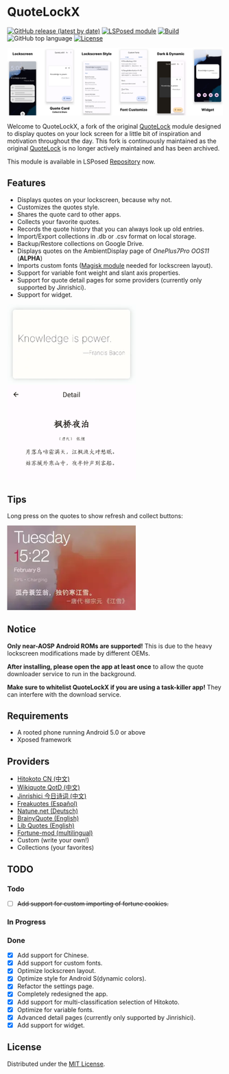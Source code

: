 # QuoteLockX

[![GitHub release (latest by date)](https://img.shields.io/github/v/release/Yubyf/QuoteLockX)](https://github.com/Yubyf/QuoteLockX/releases/latest)
[![LSPosed module](https://img.shields.io/badge/LSPosed-Module-red)](https://modules.lsposed.org/module/com.yubyf.quotelockx)
[![Build](https://github.com/Yubyf/QuoteLockX/actions/workflows/build.yml/badge.svg)](https://github.com/Yubyf/QuoteLockX/actions/workflows/build.yml)
![GitHub top language](https://img.shields.io/github/languages/top/yubyf/QuoteLockX)
[![License](https://img.shields.io/github/license/Yubyf/QuoteLockX)](https://github.com/Yubyf/QuoteLockX/blob/master/LICENSE.txt)

![Screenshot](screenshots/screenshot.png)

Welcome to QuoteLockX, a fork of the original [QuoteLock](https://github.com/apsun/QuoteLock) module
designed to display quotes on your lock screen for a little bit of inspiration and motivation
throughout the day. This fork is continuously maintained as the
original [QuoteLock]((https://github.com/apsun/QuoteLock)) is no longer actively maintained and has
been archived.

This module is available in
LSPosed [Repository](https://modules.lsposed.org/module/com.yubyf.quotelockx) now.

## Features

- Displays quotes on your lockscreen, because why not.
- Customizes the quotes style.
- Shares the quote card to other apps.
- Collects your favorite quotes.
- Records the quote history that you can always look up old entries.
- Import/Export collections in .db or .csv format on local storage.
- Backup/Restore collections on Google Drive.
- Displays quotes on the AmbientDisplay page of *OnePlus7Pro OOS11* (**ALPHA**)
- Imports custom fonts ([Magisk module](https://github.com/Yubyf/QuoteLockX-CustomFonts) needed for
  lockscreen layout).
- Support for variable font weight and slant axis properties.
- Support for quote detail pages for some providers (currently only supported by Jinrishici).
- Support for widget.

<img src="screenshots/variable_font_showcase.webp" width="300px" />

<img src="screenshots/detail_page.png" width="300px" />

## Tips

Long press on the quotes to show refresh and collect buttons:

<img src="screenshots/showcase.webp" width="300px" />

## Notice

**Only near-AOSP Android ROMs are supported!** This is due to the heavy lockscreen modifications
made by different OEMs.

**After installing, please open the app at least once** to allow the quote downloader service to run
in the background.

**Make sure to whitelist QuoteLockX if you are using a task-killer app!** They can interfere with
the download service.

## Requirements

- A rooted phone running Android 5.0 or above
- Xposed framework

## Providers

- [Hitokoto CN (中文)](http://hitokoto.cn/)
- [Wikiquote QotD (中文)](https://www.wikiquote.org/)
- [Jinrishici 今日诗词 (中文)](https://www.jinrishici.com/)
- [Freakuotes (Español)](https://freakuotes.com/)
- [Natune.net (Deutsch)](https://natune.net/zitate/)
- [BrainyQuote (English)](https://www.brainyquote.com/)
- [Lib Quotes (English)](https://libquotes.com/)
- [Fortune-mod (multilingual)](https://github.com/shlomif/fortune-mod/)
- Custom (write your own!)
- Collections (your favorites)

## TODO

### Todo

- [ ] ~~Add support for custom importing of fortune cookies.~~

### In Progress

### Done

- [x] Add support for Chinese.
- [x] Add support for custom fonts.
- [x] Optimize lockscreen layout.
- [x] Optimize style for Android S(dynamic colors).
- [x] Refactor the settings page.
- [x] Completely redesigned the app.
- [x] Add support for multi-classification selection of Hitokoto.
- [x] Optimize for variable fonts.
- [x] Advanced detail pages (currently only supported by Jinrishici).
- [x] Add support for widget.

## License

Distributed under the [MIT License](http://opensource.org/licenses/MIT).
